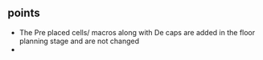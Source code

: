 ## points 
- The Pre placed cells/ macros along with De caps are added in the floor planning stage and are not changed
- 